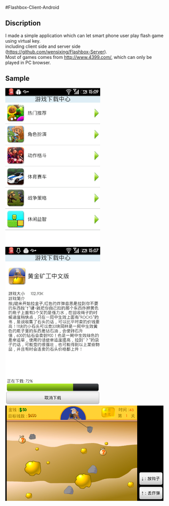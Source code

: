 #Flashbox-Client-Android
## Discription
I made a simple application which can let smart phone user play flash game using virtual key.  
including  client side and server side (https://github.com/wensixing/Flashbox-Server).  
Most of games comes from http://www.4399.com/, which can only be played in PC browser.

## Sample
<img src="https://github.com/wensixing/Flashbox-Client-Android/blob/master/SNAPSHOT/game_download_center.png" width = "300" height = "500" align=center />
<img src="https://github.com/wensixing/Flashbox-Client-Android/blob/master/SNAPSHOT/game_download.png" width = "300" height = "500" align=center />
<img src="https://github.com/wensixing/Flashbox-Client-Android/blob/master/SNAPSHOT/simple_key_game.png" width = "500" height = "300" align=center />
